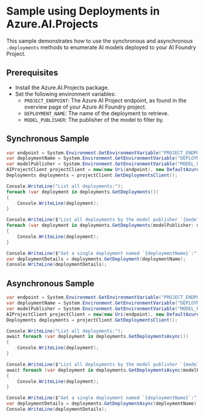 # Sample using Deployments in Azure.AI.Projects

This sample demonstrates how to use the synchronous and asynchronous `.deployments` methods to enumerate AI models deployed to your AI Foundry Project.

## Prerequisites

- Install the Azure.AI.Projects package.
- Set the following environment variables:
  - `PROJECT_ENDPOINT`: The Azure AI Project endpoint, as found in the overview page of your Azure AI Foundry project.
  - `DEPLOYMENT_NAME`: The name of the deployment to retrieve.
  - `MODEL_PUBLISHER`: The publisher of the model to filter by.

## Synchronous Sample

```C# Snippet:AI_Projects_DeploymentExampleSync
var endpoint = System.Environment.GetEnvironmentVariable("PROJECT_ENDPOINT");
var deploymentName = System.Environment.GetEnvironmentVariable("DEPLOYMENT_NAME");
var modelPublisher = System.Environment.GetEnvironmentVariable("MODEL_PUBLISHER");
AIProjectClient projectClient = new(new Uri(endpoint), new DefaultAzureCredential());
Deployments deployments = projectClient.GetDeploymentsClient();

Console.WriteLine("List all deployments:");
foreach (var deployment in deployments.GetDeployments())
{
    Console.WriteLine(deployment);
}

Console.WriteLine($"List all deployments by the model publisher `{modelPublisher}`:");
foreach (var deployment in deployments.GetDeployments(modelPublisher: modelPublisher))
{
    Console.WriteLine(deployment);
}

Console.WriteLine($"Get a single deployment named `{deploymentName}`:");
var deploymentDetails = deployments.GetDeployment(deploymentName);
Console.WriteLine(deploymentDetails);
```

## Asynchronous Sample

```C# Snippet:AI_Projects_DeploymentExampleAsync
var endpoint = System.Environment.GetEnvironmentVariable("PROJECT_ENDPOINT");
var deploymentName = System.Environment.GetEnvironmentVariable("DEPLOYMENT_NAME");
var modelPublisher = System.Environment.GetEnvironmentVariable("MODEL_PUBLISHER");
AIProjectClient projectClient = new(new Uri(endpoint), new DefaultAzureCredential());
Deployments deployments = projectClient.GetDeploymentsClient();

Console.WriteLine("List all deployments:");
await foreach (var deployment in deployments.GetDeploymentsAsync())
{
    Console.WriteLine(deployment);
}

Console.WriteLine($"List all deployments by the model publisher `{modelPublisher}`:");
await foreach (var deployment in deployments.GetDeploymentsAsync(modelPublisher: modelPublisher))
{
    Console.WriteLine(deployment);
}

Console.WriteLine($"Get a single deployment named `{deploymentName}`:");
var deploymentDetails = deployments.GetDeploymentAsync(deploymentName);
Console.WriteLine(deploymentDetails);
```
